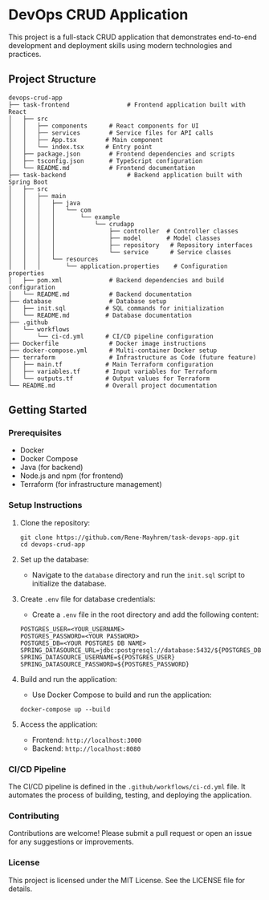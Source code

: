 # DevOps CRUD Application

This project is a full-stack CRUD application that demonstrates end-to-end development and deployment skills using modern technologies and practices.

## Project Structure

```
devops-crud-app
├── task-frontend                # Frontend application built with React
│   ├── src
│   │   ├── components      # React components for UI
│   │   ├── services        # Service files for API calls
│   │   ├── App.tsx        # Main component
│   │   └── index.tsx      # Entry point
│   ├── package.json        # Frontend dependencies and scripts
│   ├── tsconfig.json       # TypeScript configuration
│   └── README.md           # Frontend documentation
├── task-backend                 # Backend application built with Spring Boot
│   ├── src
│   │   ├── main
│   │   │   ├── java
│   │   │   │   └── com
│   │   │   │       └── example
│   │   │   │           └── crudapp
│   │   │   │               ├── controller  # Controller classes
│   │   │   │               ├── model       # Model classes
│   │   │   │               ├── repository   # Repository interfaces
│   │   │   │               └── service      # Service classes
│   │   │   └── resources
│   │   │       └── application.properties    # Configuration properties
│   ├── pom.xml             # Backend dependencies and build configuration
│   └── README.md           # Backend documentation
├── database                # Database setup
│   ├── init.sql           # SQL commands for initialization
│   └── README.md          # Database documentation
├── .github
│   └── workflows
│       └── ci-cd.yml      # CI/CD pipeline configuration
├── Dockerfile              # Docker image instructions
├── docker-compose.yml      # Multi-container Docker setup
├── terraform               # Infrastructure as Code (future feature)
│   ├── main.tf            # Main Terraform configuration
│   ├── variables.tf       # Input variables for Terraform
│   └── outputs.tf         # Output values for Terraform
└── README.md              # Overall project documentation
```

## Getting Started

### Prerequisites

- Docker
- Docker Compose
- Java (for backend)
- Node.js and npm (for frontend)
- Terraform (for infrastructure management)

### Setup Instructions

1. Clone the repository:
   ```
   git clone https://github.com/Rene-Mayhrem/task-devops-app.git
   cd devops-crud-app
   ```

2. Set up the database:
   - Navigate to the `database` directory and run the `init.sql` script to initialize the database.

3. Create `.env` file for database credentials:
   - Create a `.env` file in the root directory and add the following content:
   ```
   POSTGRES_USER=<YOUR_USERNAME>
   POSTGRES_PASSWORD=<YOUR PASSWORD>
   POSTGRES_DB=<YOUR POSTGRES DB NAME>
   SPRING_DATASOURCE_URL=jdbc:postgresql://database:5432/${POSTGRES_DB}
   SPRING_DATASOURCE_USERNAME=${POSTGRES_USER}
   SPRING_DATASOURCE_PASSWORD=${POSTGRES_PASSWORD}
   ```

4. Build and run the application:
   - Use Docker Compose to build and run the application:
   ```
   docker-compose up --build
   ```

5. Access the application:
   - Frontend: `http://localhost:3000`
   - Backend: `http://localhost:8080`

### CI/CD Pipeline

The CI/CD pipeline is defined in the `.github/workflows/ci-cd.yml` file. It automates the process of building, testing, and deploying the application.

### Contributing

Contributions are welcome! Please submit a pull request or open an issue for any suggestions or improvements.

### License

This project is licensed under the MIT License. See the LICENSE file for details.